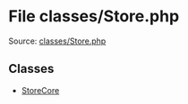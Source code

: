 File classes/Store.php
=========

Source: [classes/Store.php](https://github.com/PrestaShop/PrestaShop/blob/1.5.2.0/classes/Store.php)


Classes
-------

* [StoreCore](class.StoreCore.md)

